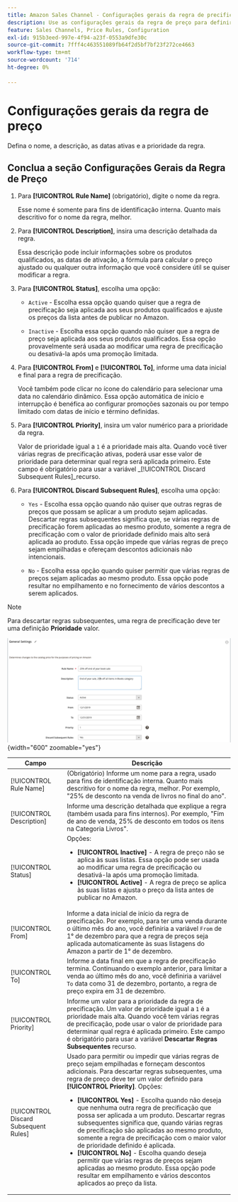 ```yaml
---
title: Amazon Sales Channel - Configurações gerais da regra de precificação
description: Use as configurações gerais da regra de preço para definir as características principais de uma regra de preço de lista.
feature: Sales Channels, Price Rules, Configuration
exl-id: 915b3eed-997e-4f94-a23f-0553a9dfe30c
source-git-commit: 7fff4c463551089fb64f2d5bf7bf23f272ce4663
workflow-type: tm+mt
source-wordcount: '714'
ht-degree: 0%

---
```


# Configurações gerais da regra de preço

Defina o nome, a descrição, as datas ativas e a prioridade da regra.

## Conclua a seção Configurações Gerais da Regra de Preço

1. Para **[!UICONTROL Rule Name]** (obrigatório), digite o nome da regra.

   Esse nome é somente para fins de identificação interna. Quanto mais descritivo for o nome da regra, melhor.

1. Para **[!UICONTROL Description]**, insira uma descrição detalhada da regra.

   Essa descrição pode incluir informações sobre os produtos qualificados, as datas de ativação, a fórmula para calcular o preço ajustado ou qualquer outra informação que você considere útil se quiser modificar a regra.

1. Para **[!UICONTROL Status]**, escolha uma opção:

   - `Active` - Escolha essa opção quando quiser que a regra de precificação seja aplicada aos seus produtos qualificados e ajuste os preços da lista antes de publicar no Amazon.

   - `Inactive` - Escolha essa opção quando não quiser que a regra de preço seja aplicada aos seus produtos qualificados. Essa opção provavelmente será usada ao modificar uma regra de precificação ou desativá-la após uma promoção limitada.

1. Para **[!UICONTROL From]** e **[!UICONTROL To]**, informe uma data inicial e final para a regra de precificação.

   Você também pode clicar no ícone do calendário para selecionar uma data no calendário dinâmico. Essa opção automática de início e interrupção é benéfica ao configurar promoções sazonais ou por tempo limitado com datas de início e término definidas.

1. Para **[!UICONTROL Priority]**, insira um valor numérico para a prioridade da regra.

   Valor de prioridade igual a `1` é a prioridade mais alta. Quando você tiver várias regras de precificação ativas, poderá usar esse valor de prioridade para determinar qual regra será aplicada primeiro. Este campo é obrigatório para usar a variável _[!UICONTROL Discard Subsequent Rules]_recurso.

1. Para **[!UICONTROL Discard Subsequent Rules]**, escolha uma opção:

   - `Yes` - Escolha essa opção quando não quiser que outras regras de preços que possam se aplicar a um produto sejam aplicadas. Descartar regras subsequentes significa que, se várias regras de precificação forem aplicadas ao mesmo produto, somente a regra de precificação com o valor de prioridade definido mais alto será aplicada ao produto. Essa opção impede que várias regras de preço sejam empilhadas e ofereçam descontos adicionais não intencionais.

   - `No` - Escolha essa opção quando quiser permitir que várias regras de preços sejam aplicadas ao mesmo produto. Essa opção pode resultar no empilhamento e no fornecimento de vários descontos a serem aplicados.

>[!NOTE]
>
>Para descartar regras subsequentes, uma regra de precificação deve ter uma definição **Prioridade** valor.

![Configurações gerais da regra de preço](assets/amazon-pricing-rule-general.png){width="600" zoomable="yes"}

| Campo | Descrição |
|---------------------------------------|---------------------------------------------------------------------------------------------------------------------------------------------------------------------------------------------------------------------------------------------------------------------------------------------------------------------------------------------------------------------------------------------------------------------------------------------------------------------------------------------------------------------------------------------------------------------------------------------------------------------------------------------------------------------------------------------------------------------------------------------|
| [!UICONTROL Rule Name] | (Obrigatório) Informe um nome para a regra, usado para fins de identificação interna. Quanto mais descritivo for o nome da regra, melhor. Por exemplo, &quot;25% de desconto na venda de livros no final do ano&quot;. |
| [!UICONTROL Description] | Informe uma descrição detalhada que explique a regra (também usada para fins internos). Por exemplo, &quot;Fim de ano de venda, 25% de desconto em todos os itens na Categoria Livros&quot;. |
| [!UICONTROL Status] | Opções:<ul><li>**[!UICONTROL Inactive]** - A regra de preço não se aplica às suas listas. Essa opção pode ser usada ao modificar uma regra de precificação ou desativá-la após uma promoção limitada.</li><li>**[!UICONTROL Active]** - A regra de preço se aplica às suas listas e ajusta o preço da lista antes de publicar no Amazon.</li></ul> |
| [!UICONTROL From] | Informe a data inicial de início da regra de precificação. Por exemplo, para ter uma venda durante o último mês do ano, você definiria a variável `From` de 1° de dezembro para que a regra de preços seja aplicada automaticamente às suas listagens do Amazon a partir de 1° de dezembro. |
| [!UICONTROL To] | Informe a data final em que a regra de precificação termina. Continuando o exemplo anterior, para limitar a venda ao último mês do ano, você definiria a variável `To` data como 31 de dezembro, portanto, a regra de preço expira em 31 de dezembro. |
| [!UICONTROL Priority] | Informe um valor para a prioridade da regra de precificação. Um valor de prioridade igual a `1` é a prioridade mais alta. Quando você tem várias regras de precificação, pode usar o valor de prioridade para determinar qual regra é aplicada primeiro. Este campo é obrigatório para usar a variável **Descartar Regras Subsequentes** recurso. |
| [!UICONTROL Discard Subsequent Rules] | Usado para permitir ou impedir que várias regras de preço sejam empilhadas e forneçam descontos adicionais. Para descartar regras subsequentes, uma regra de preço deve ter um valor definido para **[!UICONTROL Priority]**. Opções:<ul><li>**[!UICONTROL Yes]** - Escolha quando não deseja que nenhuma outra regra de precificação que possa ser aplicada a um produto. Descartar regras subsequentes significa que, quando várias regras de precificação são aplicadas ao mesmo produto, somente a regra de precificação com o maior valor de prioridade definido é aplicada.</li><li>**[!UICONTROL No]** - Escolha quando deseja permitir que várias regras de preços sejam aplicadas ao mesmo produto. Essa opção pode resultar em empilhamento e vários descontos aplicados ao preço da lista.</li></ul> |
